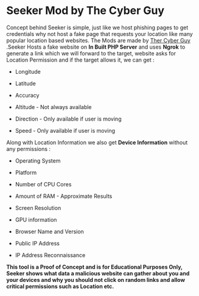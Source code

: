 # Seeker Mod by The Cyber Guy
Concept behind Seeker is simple, just like we host phishing pages to get credentials why not host a fake page that requests your location like many popular location based websites. The Mods are made by <a href="https://instagram.com/the_cyber_guy_?igshid=9t6r1rf3fnr1"> Ther Cyber Guy </a>.Seeker Hosts a fake website on **In Built PHP Server** and uses **Ngrok** to generate a link which we will forward to the target, website asks for Location Permission and if the target allows it, we can get :

* Longitude

* Latitude

* Accuracy

* Altitude - Not always available

* Direction - Only available if user is moving

* Speed - Only available if user is moving

Along with Location Information we also get **Device Information** without any permissions :

* Operating System

* Platform

* Number of CPU Cores

* Amount of RAM - Approximate Results

* Screen Resolution

* GPU information

* Browser Name and Version

* Public IP Address

* IP Address Reconnaissance


**This tool is a Proof of Concept and is for Educational Purposes Only, Seeker shows what data a malicious website can gather about you and your devices and why you should not click on random links and allow critical permissions such as Location etc.**
